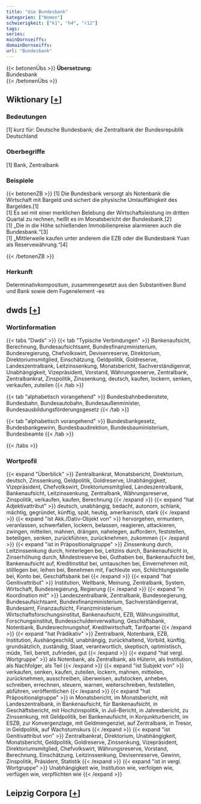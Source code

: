 ```yaml
---
title: "die Bundesbank"
kategorien: ["Nomen"]
schwierigkeit: ["k1", "h4", "r12"]
tags:
series:
mainDornseiffs:
domainDornseiffs:
url: "Bundesbank"
---
```


{{< betonenÜbs >}}
**Übersetzung:**  
Bundesbank  
{{< /betonenÜbs >}}

## Wiktionary [[+](https://de.wiktionary.org/wiki/Bundesbank)]

### Bedeutungen
[1] kurz für: Deutsche Bundesbank; die Zentralbank der Bundesrepublik Deutschland  

### Oberbegriffe
[1] Bank, Zentralbank  

### Beispiele
{{< betonenZB >}}
[1] Die Bundesbank versorgt als Notenbank die Wirtschaft mit Bargeld und sichert die physische Umlauffähigkeit des Bargeldes.[1]  
[1] Es sei mit einer merklichen Belebung der Wirtschaftsleistung im dritten Quartal zu rechnen, heißt es im Monatsbericht der Bundesbank.[2]  
[1] „Die in die Höhe schießenden Immobilienpreise alarmieren auch die Bundesbank.“[3]  
[1] „Mittlerweile kaufen unter anderem die EZB oder die Bundesbank Yuan als Reservewährung.“[4]  

{{< /betonenZB >}}
### Herkunft
Determinativkompositum, zusammengesetzt aus den Substantiven Bund und Bank sowie dem Fugenelement -es  



## dwds [[+](https://www.dwds.de/wb/Bundesbank)]

### Wortinformation
{{< tabs "Dwds" >}}
{{< tab "Typische Verbindungen" >}}
Bankenaufsicht, Berechnung, Bundesaufsichtsamt, Bundesfinanzministerium, Bundesregierung, Chefvolkswirt, Devisenreserve, Direktorium, Direktoriumsmitglied, Einschätzung, Geldpolitik, Goldreserve, Landeszentralbank, Leitzinssenkung, Monatsbericht, Sachverständigenrat, Unabhängigkeit, Vizepräsident, Vorstand, Währungsreserve, Zentralbank, Zentralbankrat, Zinspolitik, Zinssenkung, deutsch, kaufen, lockern, senken, verkaufen, zuteilen
{{< /tab >}}

{{< tab "alphabetisch vorangehend" >}}
Bundesbahnbedienstete, Bundesbahn, Bundesautobahn, Bundesaußenminister, Bundesausbildungsförderungsgesetz
{{< /tab >}}

{{< tab "alphabetisch vorangehend" >}}
Bundesbankgesetz, Bundesbankgewinn, Bundesbaudirektion, Bundesbauministerium, Bundesbeamte
{{< /tab >}}

{{< /tabs >}}

### Wortprofil
{{< expand "Überblick" >}} Zentralbankrat, Monatsbericht, Direktorium, deutsch, Zinssenkung, Geldpolitik, Goldreserve, Unabhängigkeit, Vizepräsident, Chefvolkswirt, Direktoriumsmitglied, Landeszentralbank, Bankenaufsicht, Leitzinssenkung, Zentralbank, Währungsreserve, Zinspolitik, verkaufen, kaufen, Berechnung {{< /expand >}}
{{< expand "hat Adjektivattribut" >}} deutsch, unabhängig, bedacht, autonom, schlank, mächtig, gegründet, künftig, spät, heutig, amerikanisch, stark {{< /expand >}}
{{< expand "ist Akk./Dativ-Objekt von" >}} hervorgehen, ermuntern, veranlassen, schwerfallen, lockern, belassen, reagieren, attackieren, zwingen, mitteilen, mahnen, drängen, nahelegen, auffordern, feststellen, beteiligen, senken, zurückführen, zurücknehmen, zukommen {{< /expand >}}
{{< expand "ist in Präpositionalgruppe" >}} Zinssenkung durch, Leitzinssenkung durch, hinterlegen bei, Leitzins durch, Bankenaufsicht in, Zinserhöhung durch, Mindestreserve bei, Guthaben bei, Bankenaufsicht bei, Bankenaufsicht auf, Kreditinstitut bei, umtauschen bei, Einvernehmen mit, stilllegen bei, leihen bei, Benehmen mit, Fachleute von, Schlichtungsstelle bei, Konto bei, Geschäftsbank bei {{< /expand >}}
{{< expand "hat Genitivattribut" >}} Institution, Weltbank, Meinung, Zentralbank, System, Wirtschaft, Bundesregierung, Regierung {{< /expand >}}
{{< expand "in Koordination mit" >}} Landeszentralbank, Zentralbank, Bundesregierung, Bundesaufsichtsamt, Bundesfinanzministerium, Sachverständigenrat, Bundesamt, Finanzaufsicht, Finanzministerium, Wirtschaftsforschungsinstitut, Bankenaufsicht, EZB, Währungsinstitut, Forschungsinstitut, Bundesschuldenverwaltung, Geschäftsbank, Notenbank, Bundesrechnungshof, Kreditwirtschaft, Tarifpartei {{< /expand >}}
{{< expand "hat Prädikativ" >}} Zentralbank, Notenbank, EZB, Institution, Aushängeschild, unabhängig, zurückhaltend, Vorbild, künftig, grundsätzlich, zuständig, Staat, verantwortlich, skeptisch, optimistisch, müde, Teil, bereit, zufrieden, gut {{< /expand >}}
{{< expand "hat vergl. Wortgruppe" >}} als Notenbank, als Zentralbank, als Hüterin, als Institution, als Nachfolger, als Teil {{< /expand >}}
{{< expand "ist Subjekt von" >}} verkaufen, senken, kaufen, zuteilen, lockern, mahnen, mitteilen, zurücknehmen, ausschreiben, überweisen, aufstocken, anheben, schreiben, errechnen, steuern, warnen, weiterschreiben, feststellen, abführen, veröffentlichen {{< /expand >}}
{{< expand "hat Präpositionalgruppe" >}} in Monatsbericht, im Monatsbericht, mit Landeszentralbank, in Bankenaufsicht, für Bankenaufsicht, in Geschäftsbericht, mit Hochzinspolitik, in Juli-Bericht, in Jahresbericht, zu Zinssenkung, mit Geldpolitik, bei Bankenaufsicht, in Konjunkturbericht, im ESZB, zur Konvergenzlage, mit Geldmengenziel, auf Zentralbank, in Tresor, in Geldpolitik, auf Wachstumskurs {{< /expand >}}
{{< expand "ist Genitivattribut von" >}} Zentralbankrat, Direktorium, Unabhängigkeit, Monatsbericht, Geldpolitik, Goldreserve, Zinssenkung, Vizepräsident, Direktoriumsmitglied, Chefvolkswirt, Währungsreserve, Vorstand, Berechnung, Einschätzung, Leitzinssenkung, Devisenreserve, Gewinn, Zinspolitik, Präsident, Statistik {{< /expand >}}
{{< expand "ist in vergl. Wortgruppe" >}} Unabhängigkeit wie, Institution wie, verfolgen wie, verfügen wie, verpflichten wie {{< /expand >}}

## Leipzig Corpora [[+](https://corpora.uni-leipzig.de/en/res?word=Bundesbank&corpusId=deu_newscrawl-public_2018)]

